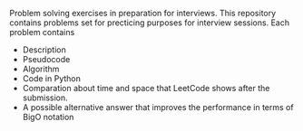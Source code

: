 
Problem solving exercises in preparation for interviews.
This repository contains problems set for precticing purposes for interview sessions.
Each problem contains
* Description
* Pseudocode 
* Algorithm
* Code in Python
* Comparation about time and space that LeetCode shows after the submission.
* A possible alternative answer that improves the performance in terms of BigO notation
